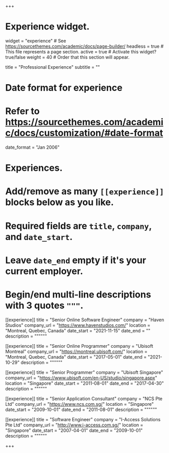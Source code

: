 +++
# Experience widget.
widget = "experience"  # See https://sourcethemes.com/academic/docs/page-builder/
headless = true  # This file represents a page section.
active = true  # Activate this widget? true/false
weight = 40  # Order that this section will appear.

title = "Professional Experience"
subtitle = ""

# Date format for experience
#   Refer to https://sourcethemes.com/academic/docs/customization/#date-format
date_format = "Jan 2006"

# Experiences.
#   Add/remove as many `[[experience]]` blocks below as you like.
#   Required fields are `title`, `company`, and `date_start`.
#   Leave `date_end` empty if it's your current employer.
#   Begin/end multi-line descriptions with 3 quotes `"""`.
[[experience]]
  title = "Senior Online Software Engineer"
  company = "Haven Studios"
  company_url = "https://www.havenstudios.com/"
  location = "Montreal, Quebec, Canada"
  date_start = "2021-11-15"
  date_end = ""
  description = """"""

[[experience]]
  title = "Senior Online Programmer"
  company = "Ubisoft Montreal"
  company_url = "https://montreal.ubisoft.com/"
  location = "Montreal, Quebec, Canada"
  date_start = "2017-05-01"
  date_end = "2021-10-29"
  description = """"""

[[experience]]
  title = "Senior Programmer"
  company = "Ubisoft Singapore"
  company_url = "https://www.ubisoft.com/en-US/studio/singapore.aspx"
  location = "Singapore"
  date_start = "2011-08-01"
  date_end = "2017-04-30"
  description = """"""

[[experience]]
  title = "Senior Application Consultant"
  company = "NCS Pte Ltd"
  company_url = "https://www.ncs.com.sg/"
  location = "Singapore"
  date_start = "2009-10-01"
  date_end = "2011-08-01"
  description = """"""

[[experience]]
  title = "Software Engineer"
  company = "I-Access Solutions Pte Ltd"
  company_url = "http://www.i-access.com.sg/"
  location = "Singapore"
  date_start = "2007-04-01"
  date_end = "2009-10-01"
  description = """"""

+++
